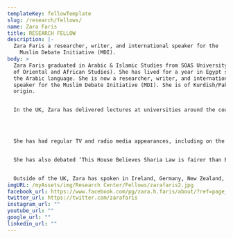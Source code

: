 ```yaml
---
templateKey: fellowTemplate
slug: /research/fellows/
name: Zara Faris
title: RESEARCH FELLOW
description: |-
  Zara Faris a researcher, writer, and international speaker for the
    Muslim Debate Initiative (MDI).
body: >
  Zara Faris graduated in Arabic & Islamic Studies from SOAS University (School
  of Oriental and African Studies). She has lived for a year in Egypt studying
  the Arabic language. She is now a researcher, writer, and international
  speaker for the Muslim Debate Initiative (MDI). She is of Kurdish/Pakistani
  origin.


  In the UK, Zara has delivered lectures at universities around the country (including SOAS, LSE, KCL, and UCL) on Women in Islam, Justice for Women and Men, Feminism, Reformation and Revival, and Muslims in the West. She has also convened courses for As-Suffa Institute and Al-Balagh Academy.


  ​

  She has had regular TV and radio media appearances, including on the Islam Channel and BBC Radio. Zara has debated feminism with former Green Party leader Natalie Bennett, journalist Julie Bindel, academic Ziba Mir-Hosseini, and Marina Mahathir (daughter of the former Malaysian Prime Minister).


  She has also debated ‘This House Believes Sharia Law is fairer than English law’, with an English Law Judge and QC. Zara and her colleague won the motion on vote change. Zara has also debated Islamic reformation with Tom Holland, and extremism with Peter Tatchell (amongst others).


  ​Outside of the UK, Zara has spoken in Ireland, Germany, New Zealand, and Malaysia. Her work has been translated into Arabic, German, Malaysian, Indonesian and Albanian. She is currently writing her first book, “Women’s Rights Without Feminism”.
imgURL: /myAssets/img/Research Center/Fellows/zarafaris2.jpg
facebook_url: https://www.facebook.com/pg/zara.h.faris/about/?ref=page_internal
twitter_url: https://twitter.com/zarafaris
instagram_url: ""
youtube_url: ""
google_url: ""
linkedin_url: ""
---
```

